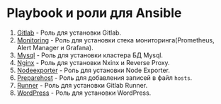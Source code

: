 # Playbook и роли для Ansible
1. [Gitlab](https://github.com/Miliandra/diplom-yandexcloud/ansible/gitlab/README.md) - Роль для установки Gitlab.
2. [Monitoring](https://github.com/Miliandra/diplom-yandexcloud/ansible/monitoring/README.md) - Роль для установки стека мониторинга(Prometheus, Alert Manager и Grafana).
3. [Mysql](https://github.com/Miliandra/diplom-yandexcloud/ansible/mysql/README.md) - Роль для установки кластера БД Mysql.
4. [Nginx](https://github.com/Miliandra/diplom-yandexcloud/ansible/nginx/README.md) - Роль для установки Nxinx и Reverse Proxy.
5. [Nodeexporter](https://github.com/Miliandra/diplom-yandexcloud/ansible/nodeexporter/README.md) - Роль для установки Node Exporter.
6. [Preparehost](https://github.com/Miliandra/diplom-yandexcloud/ansible/preparehost/README.md) - Роль для добавления записей в файл `hosts`.
7. [Runner](https://github.com/Miliandra/diplom-yandexcloud/ansible/runner/README.md) - Роль для установки Gitlab Runner.
8. [WordPress](https://github.com/Miliandra/diplom-yandexcloud/ansible/wordpress/README.md) - Роль для установки WordPress.